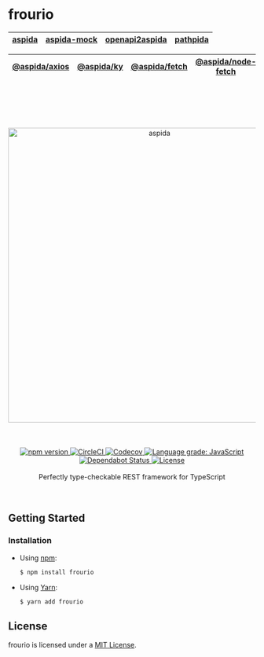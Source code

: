 # frourio

| [aspida] | [aspida-mock] | [openapi2aspida] | [pathpida] |
| -------- | ------------- | ---------------- | ---------- |


| [@aspida/axios] | [@aspida/ky] | [@aspida/fetch] | [@aspida/node-fetch] |
| --------------- | ------------ | --------------- | -------------------- |


<br />
<br />
<br />
<br />
<br />
<div align="center">
  <img src="https://aspidajs.github.io/aspida/logos/svg/black.svg" alt="aspida" title="aspida" width="600" />
</div>
<br />
<br />
<br />
<div align="center">
  <a href="https://www.npmjs.com/package/frourio">
    <img src="https://img.shields.io/npm/v/frourio" alt="npm version" />
  </a>
  <a href="https://circleci.com/gh/aspidajs/aspida">
    <img src="https://img.shields.io/circleci/build/github/aspidajs/aspida.svg?label=test" alt="CircleCI" />
  </a>
  <a href="https://codecov.io/gh/aspidajs/aspida">
    <img src="https://img.shields.io/codecov/c/github/aspidajs/aspida.svg" alt="Codecov" />
  </a>
  <a href="https://lgtm.com/projects/g/aspidajs/aspida/context:javascript">
    <img src="https://img.shields.io/lgtm/grade/javascript/g/aspidajs/aspida.svg" alt="Language grade: JavaScript" />
  </a>
  <a href="https://dependabot.com">
    <img src="https://api.dependabot.com/badges/status?host=github&repo=aspidajs/aspida" alt="Dependabot Status" />
  </a>
  <a href="https://github.com/aspidajs/aspida/blob/master/packages/aspida-axios/LICENSE">
    <img src="https://img.shields.io/npm/l/frourio" alt="License" />
  </a>
</div>
<br />
<div align="center">Perfectly type-checkable REST framework for TypeScript</div>
<br />
<br />

## Getting Started

### Installation

- Using [npm](https://www.npmjs.com/):

  ```sh
  $ npm install frourio
  ```

- Using [Yarn](https://yarnpkg.com/):

  ```sh
  $ yarn add frourio
  ```

## License

frourio is licensed under a [MIT License](https://github.com/aspidajs/aspida/blob/master/packages/frourio/LICENSE).

[aspida]: https://github.com/aspidajs/aspida/tree/master/packages/aspida
[aspida-mock]: https://github.com/aspidajs/aspida/tree/master/packages/aspida-mock
[openapi2aspida]: https://github.com/aspidajs/aspida/tree/master/packages/openapi2aspida
[pathpida]: https://github.com/aspidajs/aspida/tree/master/packages/pathpida
[@aspida/axios]: https://github.com/aspidajs/aspida/tree/master/packages/aspida-axios
[@aspida/ky]: https://github.com/aspidajs/aspida/tree/master/packages/aspida-ky
[@aspida/fetch]: https://github.com/aspidajs/aspida/tree/master/packages/aspida-fetch
[@aspida/node-fetch]: https://github.com/aspidajs/aspida/tree/master/packages/aspida-node-fetch
